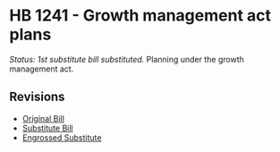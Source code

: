 # HB 1241 - Growth management act plans
*Status: 1st substitute bill substituted.*
Planning under the growth management act.

## Revisions
* [Original Bill](1/)
* [Substitute Bill](S/)
* [Engrossed Substitute](S.E/)